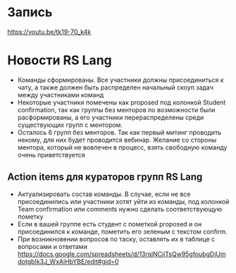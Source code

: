 # Запись
https://youtu.be/tk19-70_k4k

# Новости RS Lang
* Команды сформированы. Все участники должны присоединиться к чату, а также должен быть распределен начальный скоуп задач между участниками команд
* Некоторые участники помечены как proposed под колонкой Student confirmation, так как группы без менторов по возможности были расформированы, а его участники перераспределены среди существующих групп с ментором.
* Осталось 6 групп без менторов. Так как первый митинг проводить некому, для них будет проводится вебинар. Желание со стороны ментора, который не вовлечен в процесс, взять свободную команду очень приветствуется

## Action items для кураторов групп RS Lang
* Актуализировать состав команды. В случае, если не все присоединились или участники хотят уйти из команды, под колонкой Team confirmation или comments нужно сделать соответствующую пометку
* Если в вашей группе есть студент с пометкой proposed и он присоединился к команде, пометить его зеленым с текстом confirm.
* При возникновении вопросов по таску, оставлять их в таблице с вопросами и ответами https://docs.google.com/spreadsheets/d/13rqjNCjiTsQw95gfoubgDjUmdotgbIk3J_WxAiHbYBE/edit#gid=0
